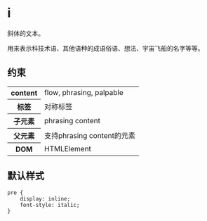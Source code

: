 # i

斜体的文本。

用来表示科技术语、其他语种的成语俗语、想法、宇宙飞船的名字等等。

## 约束

<table>
<tr>
    <th>content</th>
    <td>flow, phrasing, palpable</td>
</tr>
<tr>
    <th>标签</th>
    <td>对称标签</td>
</tr>
<tr>
    <th>子元素</th>
    <td>phrasing content</td>
</tr>
<tr>
    <th>父元素</th>
    <td>支持phrasing content的元素</td>
</tr>
<tr>
    <th>DOM</th>
    <td>HTMLElement</td>
</tr>
</table>

## 默认样式

```
pre {
    display: inline;
    font-style: italic;
}
```